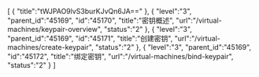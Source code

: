 [
	{
		"title":"tWJPAO9lvS3burKJvQn6JA=="
	},
	{
		"level":"3",
		"parent_id":"45169",
		"id":"45170",
		"title":"密钥概述",
		"url":"/virtual-machines/keypair-overview",
		"status":"2"
	},
	{
		"level":"3",
		"parent_id":"45169",
		"id":"45171",
		"title":"创建密钥",
		"url":"/virtual-machines/create-keypair",
		"status":"2"
	},
	{
		"level":"3",
		"parent_id":"45169",
		"id":"45172",
		"title":"绑定密钥",
		"url":"/virtual-machines/bind-keypair",
		"status":"2"
	}
]